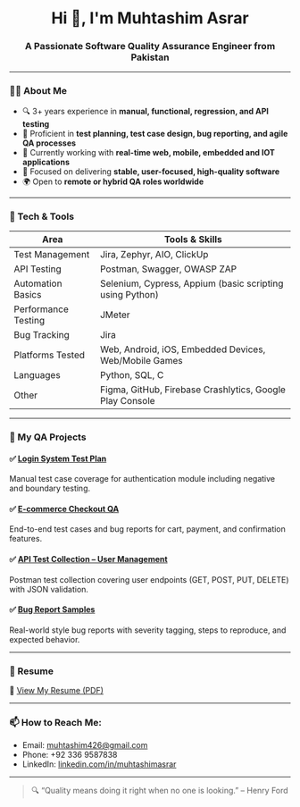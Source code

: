<h1 align="center">Hi 👋, I'm Muhtashim Asrar</h1>
<h3 align="center">A Passionate Software Quality Assurance Engineer from Pakistan</h3>

---

### 👨‍💻 About Me
- 🔍 3+ years experience in **manual, functional, regression, and API testing**
- 🧠 Proficient in **test planning, test case design, bug reporting, and agile QA processes**
- 🤝 Currently working with **real-time web, mobile, embedded and IOT applications**
- 🎯 Focused on delivering **stable, user-focused, high-quality software**
- 🌍 Open to **remote or hybrid QA roles worldwide**

---

### 🧪 Tech & Tools

| Area               | Tools & Skills                                                                 |
|--------------------|--------------------------------------------------------------------------------|
| Test Management     | Jira, Zephyr, AIO, ClickUp                                                     |
| API Testing         | Postman, Swagger, OWASP ZAP                                                    |
| Automation Basics   | Selenium, Cypress, Appium (basic scripting using Python)                      |
| Performance Testing | JMeter                                                                         |
| Bug Tracking        | Jira                                                                           |
| Platforms Tested    | Web, Android, iOS, Embedded Devices, Web/Mobile Games                         |
| Languages           | Python, SQL, C                                                                 |
| Other               | Figma, GitHub, Firebase Crashlytics, Google Play Console                      |

---

### 📂 My QA Projects

#### ✅ [Login System Test Plan](https://github.com/muhtashimasrar/login-test-plan)
Manual test case coverage for authentication module including negative and boundary testing.

#### ✅ [E-commerce Checkout QA](https://github.com/muhtashimasrar/ecommerce-checkout-tests)
End-to-end test cases and bug reports for cart, payment, and confirmation features.

#### ✅ [API Test Collection – User Management](https://github.com/muhtashimasrar/api-tests)
Postman test collection covering user endpoints (GET, POST, PUT, DELETE) with JSON validation.

#### ✅ [Bug Report Samples](https://github.com/muhtashimasrar/bug-report-samples)
Real-world style bug reports with severity tagging, steps to reproduce, and expected behavior.

---

### 📄 Resume
📄 [View My Resume (PDF)](./Muhtashim_Asrar_Resume.pdf)

---

### 📫 How to Reach Me:
- Email: muhtashim426@gmail.com  
- Phone: +92 336 9587838  
- LinkedIn: [linkedin.com/in/muhtashimasrar](https://www.linkedin.com/in/muhtashimasrar)

---

> 🔍 “Quality means doing it right when no one is looking.” – Henry Ford
